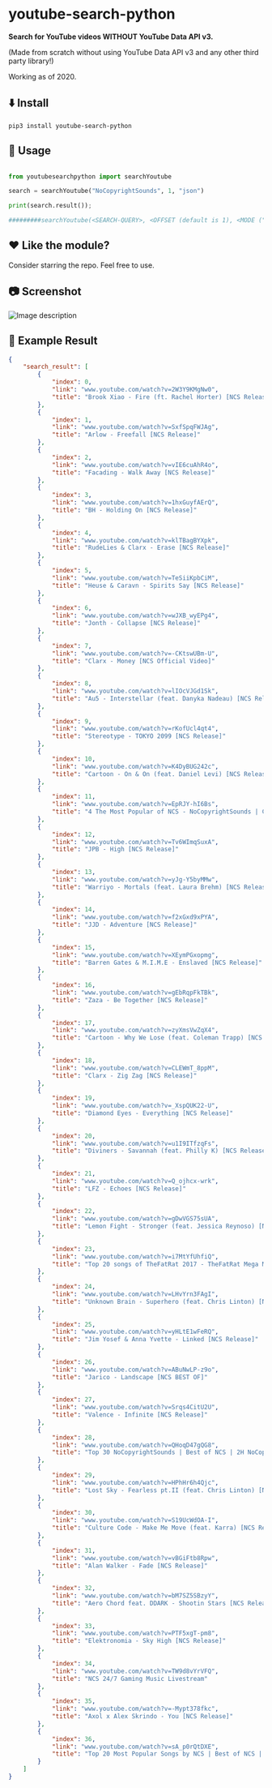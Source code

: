 # youtube-search-python


**Search for YouTube videos WITHOUT YouTube Data API v3.**


(Made from scratch without using YouTube Data API v3 and any other third party library!)


Working as of 2020.


## :arrow_down: Install


```pip3 install youtube-search-python```


## :triangular_ruler: Usage


```python

from youtubesearchpython import searchYoutube

search = searchYoutube("NoCopyrightSounds", 1, "json")

print(search.result());

#########searchYoutube(<SEARCH-QUERY>, <OFFSET (default is 1), <MODE ("json"/"list" default is json)>)#########

```


## :heart: Like the module?


Consider starring the repo. Feel free to use.


## :camera: Screenshot


![Image description](https://github.com/HiteshKumarSaini/youtube-search-python/blob/master/youtube-search-python.PNG)


## :page_with_curl: Example Result


```json
{
    "search_result": [
        {
            "index": 0,
            "link": "www.youtube.com/watch?v=2W3Y9KMgNw0",
            "title": "Brook Xiao - Fire (ft. Rachel Horter) [NCS Release]"
        },
        {
            "index": 1,
            "link": "www.youtube.com/watch?v=SxfSpqFWJAg",
            "title": "Arlow - Freefall [NCS Release]"
        },
        {
            "index": 2,
            "link": "www.youtube.com/watch?v=vIE6cuAhR4o",
            "title": "Facading - Walk Away [NCS Release]"
        },
        {
            "index": 3,
            "link": "www.youtube.com/watch?v=1hxGuyfAErQ",
            "title": "BH - Holding On [NCS Release]"
        },
        {
            "index": 4,
            "link": "www.youtube.com/watch?v=klTBagBYXpk",
            "title": "RudeLies & Clarx - Erase [NCS Release]"
        },
        {
            "index": 5,
            "link": "www.youtube.com/watch?v=TeSiiKpbCiM",
            "title": "Heuse & Caravn - Spirits Say [NCS Release]"
        },
        {
            "index": 6,
            "link": "www.youtube.com/watch?v=wJXB_wyEPg4",
            "title": "Jonth - Collapse [NCS Release]"
        },
        {
            "index": 7,
            "link": "www.youtube.com/watch?v=-CKtswUBm-U",
            "title": "Clarx - Money [NCS Official Video]"
        },
        {
            "index": 8,
            "link": "www.youtube.com/watch?v=lIOcVJGd1Sk",
            "title": "Au5 - Interstellar (feat. Danyka Nadeau) [NCS Release]"
        },
        {
            "index": 9,
            "link": "www.youtube.com/watch?v=rKofUcl4qt4",
            "title": "Stereotype - TOKYO 2099 [NCS Release]"
        },
        {
            "index": 10,
            "link": "www.youtube.com/watch?v=K4DyBUG242c",
            "title": "Cartoon - On & On (feat. Daniel Levi) [NCS Release]"
        },
        {
            "index": 11,
            "link": "www.youtube.com/watch?v=EpRJY-hI6Bs",
            "title": "4 The Most Popular of NCS - NoCopyrightSounds | Cartoon | Disfigure | Electro-Light | Janji"
        },
        {
            "index": 12,
            "link": "www.youtube.com/watch?v=Tv6WImqSuxA",
            "title": "JPB - High [NCS Release]"
        },
        {
            "index": 13,
            "link": "www.youtube.com/watch?v=yJg-Y5byMMw",
            "title": "Warriyo - Mortals (feat. Laura Brehm) [NCS Release]"
        },
        {
            "index": 14,
            "link": "www.youtube.com/watch?v=f2xGxd9xPYA",
            "title": "JJD - Adventure [NCS Release]"
        },
        {
            "index": 15,
            "link": "www.youtube.com/watch?v=XEymPGxopmg",
            "title": "Barren Gates & M.I.M.E - Enslaved [NCS Release]"
        },
        {
            "index": 16,
            "link": "www.youtube.com/watch?v=gEbRqpFkTBk",
            "title": "Zaza - Be Together [NCS Release]"
        },
        {
            "index": 17,
            "link": "www.youtube.com/watch?v=zyXmsVwZqX4",
            "title": "Cartoon - Why We Lose (feat. Coleman Trapp) [NCS Release]"
        },
        {
            "index": 18,
            "link": "www.youtube.com/watch?v=CLEWmT_8ppM",
            "title": "Clarx - Zig Zag [NCS Release]"
        },
        {
            "index": 19,
            "link": "www.youtube.com/watch?v=_XspQUK22-U",
            "title": "Diamond Eyes - Everything [NCS Release]"
        },
        {
            "index": 20,
            "link": "www.youtube.com/watch?v=u1I9ITfzqFs",
            "title": "Diviners - Savannah (feat. Philly K) [NCS Release]"
        },
        {
            "index": 21,
            "link": "www.youtube.com/watch?v=Q_ojhcx-wrk",
            "title": "LFZ - Echoes [NCS Release]"
        },
        {
            "index": 22,
            "link": "www.youtube.com/watch?v=gDwVGS75sUA",
            "title": "Lemon Fight - Stronger (feat. Jessica Reynoso) [NCS Release]"
        },
        {
            "index": 23,
            "link": "www.youtube.com/watch?v=i7MtYfUhfiQ",
            "title": "Top 20 songs of TheFatRat 2017 - TheFatRat Mega Mix"
        },
        {
            "index": 24,
            "link": "www.youtube.com/watch?v=LHvYrn3FAgI",
            "title": "Unknown Brain - Superhero (feat. Chris Linton) [NCS Release]"
        },
        {
            "index": 25,
            "link": "www.youtube.com/watch?v=yHLtE1wFeRQ",
            "title": "Jim Yosef & Anna Yvette - Linked [NCS Release]"
        },
        {
            "index": 26,
            "link": "www.youtube.com/watch?v=ABuNwLP-z9o",
            "title": "Jarico - Landscape [NCS BEST OF]"
        },
        {
            "index": 27,
            "link": "www.youtube.com/watch?v=Srqs4CitU2U",
            "title": "Valence - Infinite [NCS Release]"
        },
        {
            "index": 28,
            "link": "www.youtube.com/watch?v=QHoqD47gQG8",
            "title": "Top 30 NoCopyrightSounds | Best of NCS | 2H NoCopyrightSounds | NCS : The Best of all time"
        },
        {
            "index": 29,
            "link": "www.youtube.com/watch?v=HPhHr6h4Qjc",
            "title": "Lost Sky - Fearless pt.II (feat. Chris Linton) [NCS Release]"
        },
        {
            "index": 30,
            "link": "www.youtube.com/watch?v=S19UcWdOA-I",
            "title": "Culture Code - Make Me Move (feat. Karra) [NCS Release]"
        },
        {
            "index": 31,
            "link": "www.youtube.com/watch?v=vBGiFtb8Rpw",
            "title": "Alan Walker - Fade [NCS Release]"
        },
        {
            "index": 32,
            "link": "www.youtube.com/watch?v=bM7SZ5SBzyY",
            "title": "Aero Chord feat. DDARK - Shootin Stars [NCS Release]"
        },
        {
            "index": 33,
            "link": "www.youtube.com/watch?v=PTF5xgT-pm8",
            "title": "Elektronomia - Sky High [NCS Release]"
        },
        {
            "index": 34,
            "link": "www.youtube.com/watch?v=TW9d8vYrVFQ",
            "title": "NCS 24/7 Gaming Music Livestream"
        },
        {
            "index": 35,
            "link": "www.youtube.com/watch?v=-Mypt378fkc",
            "title": "Axol x Alex Skrindo - You [NCS Release]"
        },
        {
            "index": 36,
            "link": "www.youtube.com/watch?v=sA_p0rQtDXE",
            "title": "Top 20 Most Popular Songs by NCS | Best of NCS | Most Viewed Songs"
        }
    ]
}
```
